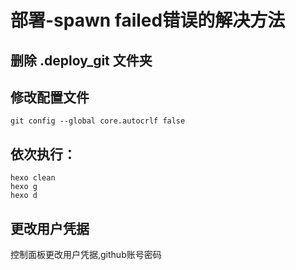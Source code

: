 # 部署-spawn failed错误的解决方法


## 删除 .deploy_git 文件夹

## 修改配置文件
```
git config --global core.autocrlf false
```

## 依次执行：
```
hexo clean
hexo g
hexo d
```

## 更改用户凭据
控制面板更改用户凭据,github账号密码

